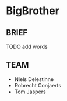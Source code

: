 BigBrother
===========================================

BRIEF
-----
TODO add words

TEAM
----
- Niels Delestinne
- Robrecht Conjaerts
- Tom Jaspers

